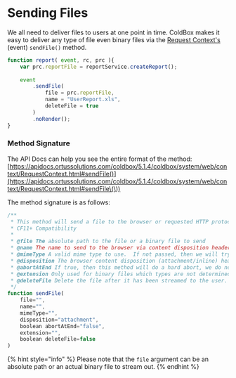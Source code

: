 # Sending Files

We all need to deliver files to users at one point in time.  ColdBox makes it easy to deliver any type of file even binary files via the [Request Context's](../request-context.md) (event) `sendFile()` method.

```javascript
function report( event, rc, prc ){
    var prc.reportFile = reportService.createReport();
    
    event
        .sendFile(
            file = prc.reportFile,
            name = "UserReport.xls",
            deleteFile = true
        )
        .noRender();
}
```

### Method Signature

The API Docs can help you see the entire format of the method: [https://apidocs.ortussolutions.com/coldbox/5.1.4/coldbox/system/web/context/RequestContext.html#sendFile()](https://apidocs.ortussolutions.com/coldbox/5.1.4/coldbox/system/web/context/RequestContext.html#sendFile\(\))

The method signature is as follows:

```javascript
/**
 * This method will send a file to the browser or requested HTTP protocol according to arguments.
 * CF11+ Compatibility
 *
 * @file The absolute path to the file or a binary file to send
 * @name The name to send to the browser via content disposition header.  If not provided then the name of the file or a UUID for a binary file will be used
 * @mimeType A valid mime type to use.  If not passed, then we will try to use one according to file type
 * @disposition The browser content disposition (attachment/inline) header
 * @abortAtEnd If true, then this method will do a hard abort, we do not recommend this, prefer the event.noRender() for a graceful abort.
 * @extension Only used for binary files which types are not determined.
 * @deleteFile Delete the file after it has been streamed to the user. Only used if file is not binary.
 */
function sendFile(
    file="",
    name="",
    mimeType="",
    disposition="attachment",
    boolean abortAtEnd="false",
    extension="",
    boolean deleteFile=false
)
```

{% hint style="info" %}
Please note that the `file` argument can be an absolute path or an actual binary file to stream out.
{% endhint %}

